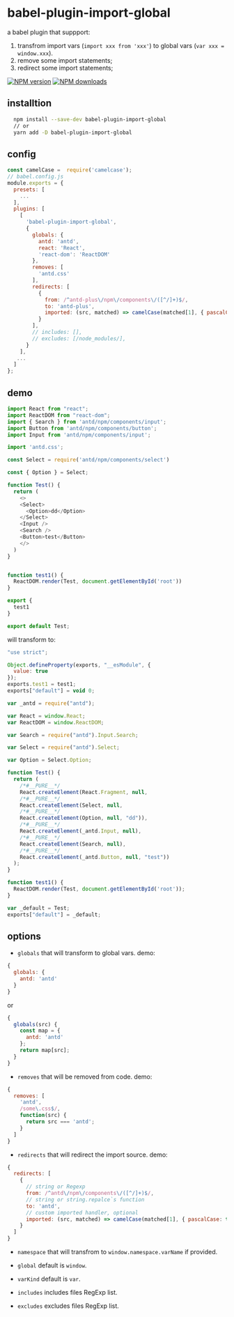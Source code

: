 # babel-plugin-import-global

a babel plugin that suppport:
  1. transfrom import vars (`import xxx from 'xxx'`) to global vars (`var xxx = window.xxx`).
  2. remove some import statements;
  3. redirect some import statements;


[![NPM version](https://img.shields.io/npm/v/babel-plugin-import-global.svg?style=flat)](https://npmjs.com/package/babel-plugin-import-global)
[![NPM downloads](https://img.shields.io/npm/dm/babel-plugin-import-global.svg?style=flat)](https://npmjs.com/package/babel-plugin-import-global)

## installtion

```bash
  npm install --save-dev babel-plugin-import-global
  // or 
  yarn add -D babel-plugin-import-global
```

## config


```js
const camelCase =  require('camelcase');
// babel.config.js
module.exports = {
  presets: [
    ...
  ],
  plugins: [
    [
      'babel-plugin-import-global',
      {
        globals: {
          antd: 'antd',
          react: 'React',
          'react-dom': 'ReactDOM'
        },
        removes: [
          'antd.css'
        ],
        redirects: [
          {
            from: /^antd-plus\/npm\/components\/([^/]+)$/,
            to: 'antd-plus',
            imported: (src, matched) => camelCase(matched[1], { pascalCase: true })
          }
        ],
        // includes: [],
        // excludes: [/node_modules/],
      }
    ],
   ...
  ]
};
```

## demo

```js
import React from "react";
import ReactDOM from "react-dom";
import { Search } from 'antd/npm/components/input';
import Button from 'antd/npm/components/button';
import Input from 'antd/npm/components/input';

import 'antd.css';

const Select = require('antd/npm/components/select')

const { Option } = Select;

function Test() {
  return (
    <>
    <Select>
      <Option>dd</Option>
    </Select>
    <Input />
    <Search />
    <Button>test</Button>
    </>
  )
}


function test1() {
  ReactDOM.render(Test, document.getElementById('root'))
}

export {
  test1
}

export default Test;

```

will transform to:
```js
"use strict";

Object.defineProperty(exports, "__esModule", {
  value: true
});
exports.test1 = test1;
exports["default"] = void 0;

var _antd = require("antd");

var React = window.React;
var ReactDOM = window.ReactDOM;

var Search = require("antd").Input.Search;

var Select = require("antd").Select;

var Option = Select.Option;

function Test() {
  return (
    /*#__PURE__*/
    React.createElement(React.Fragment, null,
    /*#__PURE__*/
    React.createElement(Select, null,
    /*#__PURE__*/
    React.createElement(Option, null, "dd")),
    /*#__PURE__*/
    React.createElement(_antd.Input, null),
    /*#__PURE__*/
    React.createElement(Search, null),
    /*#__PURE__*/
    React.createElement(_antd.Button, null, "test"))
  );
}

function test1() {
  ReactDOM.render(Test, document.getElementById('root'));
}

var _default = Test;
exports["default"] = _default;
```

## options

- `globals` that will transform to global vars. demo:

```js
{
  globals: {
    antd: 'antd'
  }
}
```
or
```js
{
  globals(src) {
    const map = {
      antd: 'antd'
    };
    return map[src];
  }
}
```

- `removes` that will be removed from code. demo:
```js
{
  removes: [
    'antd',
    /some\.css$/,
    function(src) {
      return src === 'antd';
    }
  ]
}
```

- `redirects` that will redirect the import source. demo:
```js
{
  redirects: [
    {
      // string or Regexp
      from: /^antd\/npm\/components\/([^/]+)$/,
      // string or string.repalce`s function 
      to: 'antd',
      // custom imported handler, optional
      imported: (src, matched) => camelCase(matched[1], { pascalCase: true })
    }
  ]
}
```

- `namespace` that will transfrom to `window.namespace.varName` if provided.

- `global` default is `window`.

- `varKind` default is `var`.

- `includes` includes files RegExp list.

- `excludes` excludes files RegExp list.



